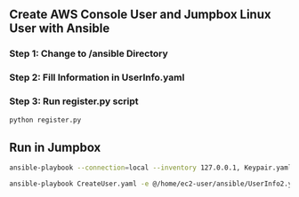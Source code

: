 ## Create AWS Console User and Jumpbox Linux User with Ansible

### Step 1: Change to /ansible Directory

### Step 2: Fill Information in UserInfo.yaml

### Step 3: Run register.py script

```sh
python register.py
```

## Run in Jumpbox

```bash
ansible-playbook --connection=local --inventory 127.0.0.1, Keypair.yaml -e @/home/ec2-user/ansible/UserInfo.yaml

ansible-playbook CreateUser.yaml -e @/home/ec2-user/ansible/UserInfo2.yaml
```